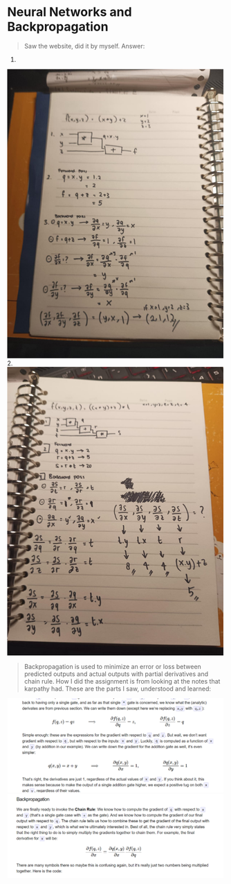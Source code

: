 # Neural Networks and Backpropagation
> Saw the website, did it by myself.
Answer:   
1.
<img src="ans1.png" alt="1" width="500"/>   
2.
<img src="ans2.png" alt="2" width="500"/>   

>Backpropagation is used to minimize an error or loss between predicted outputs and actual outputs with partial derivatives and chain rule. How I did the assignment is from looking at the notes that karpathy had. These are the parts I saw, understood and learned:

<img src="1.png" alt="1" width="500"/>   
<img src="2.png" alt="2" width="500"/>   